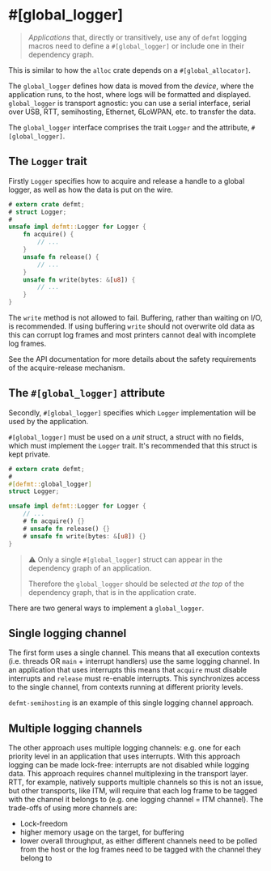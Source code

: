 # #[global_logger]

> *Applications* that, directly or transitively, use any of `defmt` logging macros need to define a `#[global_logger]` or include one in their dependency graph.

This is similar to how the `alloc` crate depends on a `#[global_allocator]`.

The `global_logger` defines how data is moved from the *device*, where the application runs, to the host, where logs will be formatted and displayed.
`global_logger` is transport agnostic: you can use a serial interface, serial over USB, RTT, semihosting, Ethernet, 6LoWPAN, etc. to transfer the data.

The `global_logger` interface comprises the trait `Logger` and the attribute, `#[global_logger]`.

## The `Logger` trait

Firstly `Logger` specifies how to acquire and release a handle to a global logger, as well as how the data is put on the wire.

```rust
# extern crate defmt;
# struct Logger;
#
unsafe impl defmt::Logger for Logger {
    fn acquire() {
        // ...
    }
    unsafe fn release() {
        // ...
    }
    unsafe fn write(bytes: &[u8]) {
        // ...
    }
}
```

The `write` method is not allowed to fail.
Buffering, rather than waiting on I/O, is recommended.
If using buffering `write` should not overwrite old data as this can corrupt log frames and most printers cannot deal with incomplete log frames.

See the API documentation for more details about the safety requirements of the acquire-release mechanism.


## The `#[global_logger]` attribute

Secondly, `#[global_logger]` specifies which `Logger` implementation will be used by the application.

`#[global_logger]` must be used on a *unit* struct, a struct with no fields, which must implement the `Logger` trait.
It's recommended that this struct is kept private.

```rust
# extern crate defmt;
#
#[defmt::global_logger]
struct Logger;

unsafe impl defmt::Logger for Logger {
    // ...
    # fn acquire() {}
    # unsafe fn release() {}
    # unsafe fn write(bytes: &[u8]) {}
}
```

> ⚠️ Only a single `#[global_logger]` struct can appear in the dependency graph of an application.
>
> Therefore the `global_logger` should be selected *at the top* of the dependency graph, that is in the application crate.

There are two general ways to implement a `global_logger`.

## Single logging channel

The first form uses a single channel.
This means that all execution contexts (i.e. threads OR `main` + interrupt handlers) use the same logging channel.
In an application that uses interrupts this means that `acquire` must disable interrupts and `release` must re-enable interrupts.
This synchronizes access to the single channel, from contexts running at different priority levels.

`defmt-semihosting` is an example of this single logging channel approach.

## Multiple logging channels

The other approach uses multiple logging channels: e.g. one for each priority level in an application that uses interrupts.
With this approach logging can be made lock-free: interrupts are not disabled while logging data.
This approach requires channel multiplexing in the transport layer.
RTT, for example, natively supports multiple channels so this is not an issue, but other transports, like ITM, will require that each log frame to be tagged with the channel it belongs to (e.g. one logging channel = ITM channel).
The trade-offs of using more channels are:
- Lock-freedom
- higher memory usage on the target, for buffering
- lower overall throughput, as either different channels need to be polled from the host or the log frames need to be tagged with the channel they belong to
